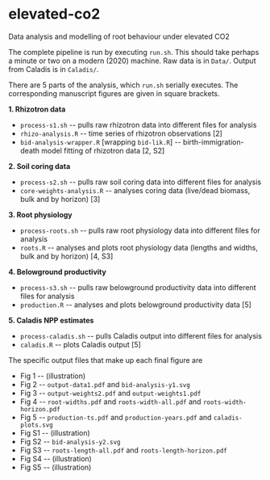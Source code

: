 # elevated-co2

Data analysis and modelling of root behaviour under elevated CO2

The complete pipeline is run by executing `run.sh`. This should take perhaps a minute or two on a modern (2020) machine. Raw data is in `Data/`. Output from Caladis is in `Caladis/`.

There are 5 parts of the analysis, which `run.sh` serially executes. The corresponding manuscript figures are given in square brackets.

**1. Rhizotron data**

* `process-s1.sh` -- pulls raw rhizotron data into different files for analysis
* `rhizo-analysis.R` -- time series of rhizotron observations [2]
* `bid-analysis-wrapper.R` [wrapping `bid-lik.R`] -- birth-immigration-death model fitting of rhizotron data [2, S2]

**2. Soil coring data**

* `process-s2.sh` -- pulls raw soil coring data into different files for analysis
* `core-weights-analysis.R` -- analyses coring data (live/dead biomass, bulk and by horizon) [3]

**3. Root physiology**

* `process-roots.sh` -- pulls raw root physiology data into different files for analysis
* `roots.R` -- analyses and plots root physiology data (lengths and widths, bulk and by horizon) [4, S3]

**4. Belowground productivity**

* `process-s3.sh` -- pulls raw belowground productivity data into different files for analysis
* `production.R` -- analyses and plots belowground productivity data [5]

**5. Caladis NPP estimates**

* `process-caladis.sh` -- pulls Caladis output into different files for analysis
* `caladis.R` -- plots Caladis output [5]

The specific output files that make up each final figure are

* Fig 1 -- (illustration)
* Fig 2 -- `output-data1.pdf` and `bid-analysis-y1.svg`
* Fig 3 -- `output-weights2.pdf` and `output-weights1.pdf` 
* Fig 4 -- `root-widths.pdf` and `roots-width-all.pdf` and `roots-width-horizon.pdf`
* Fig 5 -- `production-ts.pdf` and `production-years.pdf` and `caladis-plots.svg`
* Fig S1 -- (illustration)
* Fig S2 -- `bid-analysis-y2.svg`
* Fig S3 -- `roots-length-all.pdf` and `roots-length-horizon.pdf`
* Fig S4 -- (illustration)
* Fig S5 -- (illustration)

